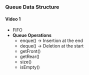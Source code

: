 ###                  Queue Data Structure

#### Video 1 
- FIFO 
- **Queue Operations**
    - enque() -> Insertion at the end
    - deque() -> Deletion at the start
    - getFront()
    - getRear()
    - size()
    - isEmpty()
